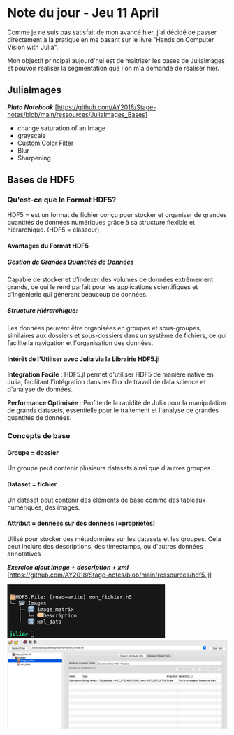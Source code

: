# Note du jour - Jeu 11 April

Comme je ne suis pas satisfait de mon avancé hier, j'ai décidé de passer directement à la pratique en me basant sur le livre "Hands on Computer Vision with Julia". 

Mon objectif principal aujourd'hui est de maitriser les bases de JuliaImages et pouvoir réaliser la segmentation que l'on m'a demandé de réaliser hier. 

## JuliaImages

***Pluto Notebook***
[https://github.com/AY2018/Stage-notes/blob/main/ressources/JuliaImages_Bases]

- change saturation of an Image
- grayscale 
- Custom Color Filter
- Blur
- Sharpening 


## Bases de HDF5

### Qu'est-ce que le Format HDF5?

HDF5 = est un format de fichier conçu pour stocker et organiser de grandes quantités de données numériques grâce à sa structure flexible et hiérarchique. (HDF5 = classeur)

#### Avantages du Format HDF5

##### Gestion de Grandes Quantités de Données

Capable de stocker et d'indexer des volumes de données extrêmement grands, ce qui le rend parfait pour les applications scientifiques et d'ingénierie qui génèrent beaucoup de données.

##### Structure Hiérarchique:

Les données peuvent être organisées en groupes et sous-groupes, similaires aux dossiers et sous-dossiers dans un système de fichiers, ce qui facilite la navigation et l'organisation des données.

#### Intérêt de l'Utiliser avec Julia via la Librairie HDF5.jl

**Intégration Facile** : HDF5.jl permet d'utiliser HDF5 de manière native en Julia, facilitant l'intégration dans les flux de travail de data science et d'analyse de données.

**Performance Optimisée** : Profite de la rapidité de Julia pour la manipulation de grands datasets, essentielle pour le traitement et l'analyse de grandes quantités de données.

### Concepts de base

#### Groupe = dossier

Un groupe peut contenir plusieurs datasets ainsi que d'autres groupes .

#### Dataset = fichier

Un dataset peut contenir des éléments de base comme des tableaux numériques, des images.

#### Attribut = données sur des données (=propriétés)

Uilisé pour stocker des métadonnées sur les datasets et les groupes. Cela peut inclure des descriptions, des timestamps, ou d'autres données annotatives

***Exercice ajout image + description + xml***
[https://github.com/AY2018/Stage-notes/blob/main/ressources/hdf5.jl]

![](./ressources/terminalHDF5.png)
![](./ressources/HDFView.png)

###